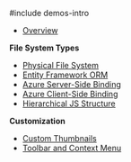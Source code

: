 #include demos-intro


- [Overview](https://js.devexpress.com/Demos/WidgetsGallery/Demo/FileManager/Overview/)

**File System Types**

- [Physical File System](https://js.devexpress.com/Demos/WidgetsGallery/Demo/FileManager/BindingToFileSystem/)
- [Entity Framework ORM](https://js.devexpress.com/Demos/WidgetsGallery/Demo/FileManager/BindingToEF/)
- [Azure Server-Side Binding](https://js.devexpress.com/Demos/WidgetsGallery/Demo/FileManager/AzureServerBinding/)
- [Azure Client-Side Binding](https://js.devexpress.com/Demos/WidgetsGallery/Demo/FileManager/AzureClientBinding/)
- [Hierarchical JS Structure](https://js.devexpress.com/Demos/WidgetsGallery/Demo/FileManager/BindingToHierarchicalStructure/)

**Customization**

- [Custom Thumbnails](https://js.devexpress.com/Demos/WidgetsGallery/Demo/FileManager/CustomThumbnails/)
- [Toolbar and Context Menu](https://js.devexpress.com/Demos/WidgetsGallery/Demo/FileManager/UICustomization/)
